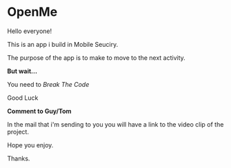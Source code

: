 # OpenMe

Hello everyone!

This is an app i build in Mobile Seuciry.

The purpose of the app is to make to move to the next activity.

**But wait...**

You need to *Break The Code*

Good Luck

**Comment to Guy/Tom**

In the mail that i'm sending to you you will have a link to the video clip of the project.

Hope you enjoy.

Thanks.
